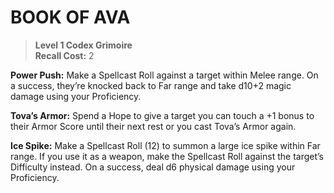 # BOOK OF AVA

> **Level 1 Codex Grimoire**  
> **Recall Cost:** 2

**Power Push:** Make a Spellcast Roll against a target within Melee range.
On a success, they’re knocked back to Far range and take d10+2 magic damage using your Proficiency.

**Tova’s Armor:** Spend a Hope to give a target you can touch a +1 bonus to their Armor Score until their next rest or you cast Tova’s Armor again.

**Ice Spike:** Make a Spellcast Roll (12) to summon a large ice spike within Far range. If you use it as a weapon, make the Spellcast Roll against the target’s Difficulty instead. On a success, deal d6 physical damage using your Proficiency.
